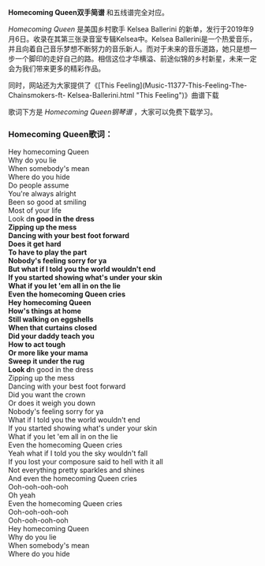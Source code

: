 

**Homecoming Queen双手简谱** 和五线谱完全对应。

_Homecoming Queen_ 是美国乡村歌手 Kelsea Ballerini
的新单，发行于2019年9月6日。收录在其第三张录音室专辑Kelsea中。Kelsea
Ballerini是一个热爱音乐，并且向着自己音乐梦想不断努力的音乐新人。而对于未来的音乐道路，她只是想一步一个脚印的走好自己的路。相信这位才华横溢、前途似锦的乡村新星，未来一定会为我们带来更多的精彩作品。

同时，网站还为大家提供了《[This Feeling](Music-11377-This-Feeling-The-Chainsmokers-ft-
Kelsea-Ballerini.html "This Feeling")》曲谱下载

歌词下方是 _Homecoming Queen钢琴谱_ ，大家可以免费下载学习。

### Homecoming Queen歌词：

Hey homecoming Queen  
Why do you lie  
When somebody's mean  
Where do you hide  
Do people assume  
You're always alright  
Been so good at smiling  
Most of your life  
Look d**n good in the dress  
Zipping up the mess  
Dancing with your best foot forward  
Does it get hard  
To have to play the part  
Nobody's feeling sorry for ya  
But what if I told you the world wouldn't end  
If you started showing what's under your skin  
What if you let 'em all in on the lie  
Even the homecoming Queen cries  
Hey homecoming Queen  
How's things at home  
Still walking on eggshells  
When that curtains closed  
Did your daddy teach you  
How to act tough  
Or more like your mama  
Sweep it under the rug  
Look d**n good in the dress  
Zipping up the mess  
Dancing with your best foot forward  
Did you want the crown  
Or does it weigh you down  
Nobody's feeling sorry for ya  
What if I told you the world wouldn't end  
If you started showing what's under your skin  
What if you let 'em all in on the lie  
Even the homecoming Queen cries  
Yeah what if I told you the sky wouldn't fall  
If you lost your composure said to hell with it all  
Not everything pretty sparkles and shines  
And even the homecoming Queen cries  
Ooh-ooh-ooh-ooh  
Oh yeah  
Even the homecoming Queen cries  
Ooh-ooh-ooh-ooh  
Ooh-ooh-ooh-ooh  
Hey homecoming Queen  
Why do you lie  
When somebody's mean  
Where do you hide

